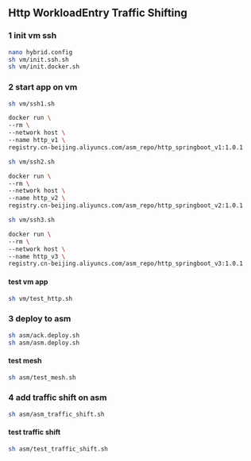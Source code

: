 ## Http WorkloadEntry Traffic Shifting

### 1 init vm ssh
```sh
nano hybrid.config
sh vm/init.ssh.sh
sh vm/init.docker.sh
```

### 2 start app on vm
```sh
sh vm/ssh1.sh

docker run \
--rm \
--network host \
--name http_v1 \
registry.cn-beijing.aliyuncs.com/asm_repo/http_springboot_v1:1.0.1
```

```sh
sh vm/ssh2.sh

docker run \
--rm \
--network host \
--name http_v2 \
registry.cn-beijing.aliyuncs.com/asm_repo/http_springboot_v2:1.0.1
```

```sh
sh vm/ssh3.sh

docker run \
--rm \
--network host \
--name http_v3 \
registry.cn-beijing.aliyuncs.com/asm_repo/http_springboot_v3:1.0.1
```

#### test vm app
```sh
sh vm/test_http.sh
```

### 3 deploy to asm
```sh
sh asm/ack.deploy.sh
sh asm/asm.deploy.sh
```

#### test mesh
```sh
sh asm/test_mesh.sh
```

### 4 add traffic shift on asm

```sh
sh asm/asm_traffic_shift.sh
```

#### test traffic shift
```sh
sh asm/test_traffic_shift.sh
```